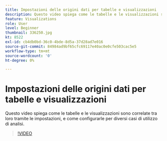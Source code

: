 ```yaml
---
title: Impostazioni delle origini dati per tabelle e visualizzazioni
description: Questo video spiega come le tabelle e le visualizzazioni sono correlate tra loro tramite le impostazioni, e come configurarle per diversi casi di utilizzo di analisi.
feature: Visualizations
role: User
level: Beginner
thumbnail: 336250.jpg
kt: 8522
exl-id: cb4db0bd-36c0-4bde-8d5a-37d28ad7e016
source-git-commit: 84984ad9bf65cfc69117e40ac0e0cfe503cac5e5
workflow-type: tm+mt
source-wordcount: '0'
ht-degree: 0%

---
```


# Impostazioni delle origini dati per tabelle e visualizzazioni

Questo video spiega come le tabelle e le visualizzazioni sono correlate tra loro tramite le impostazioni, e come configurarle per diversi casi di utilizzo di analisi.

>[!VIDEO](https://video.tv.adobe.com/v/336250/?quality=12&learn=on)
